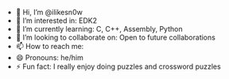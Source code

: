 - 👋 Hi, I’m @ilikesn0w
- 👀 I’m interested in: EDK2
- 🌱 I’m currently learning: С, C++, Assembly, Python
- 💞️ I’m looking to collaborate on: Open to future collaborations
- 📫 How to reach me: 
- 😄 Pronouns: he/him
- ⚡ Fun fact: I really enjoy doing puzzles and crossword puzzles

<!---
ilikesn0w/ilikesn0w is a ✨ special ✨ repository because its `README.md` (this file) appears on your GitHub profile.
You can click the Preview link to take a look at your changes.
--->
